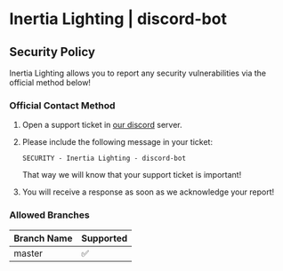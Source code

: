 # Inertia Lighting | discord-bot

## Security Policy

Inertia Lighting allows you to report any security vulnerabilities via the official method below!

### Official Contact Method

1. Open a support ticket in [our discord](https://discord.inertia.lighting/) server.

2. Please include the following message in your ticket:
    ```
    SECURITY - Inertia Lighting - discord-bot
    ```
    That way we will know that your support ticket is important!

3. You will receive a response as soon as we acknowledge your report!

### Allowed Branches

| Branch Name | Supported          |
| ----------- | ------------------ |
| master      | :white_check_mark: |
